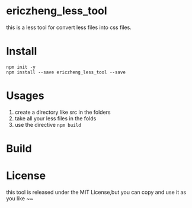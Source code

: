 # ericzheng_less_tool
this is a less tool for convert less files into css files.

# Install
```
npm init -y
npm install --save ericzheng_less_tool --save
```

# Usages
1. create a directory like src in the folders
2. take all your less files in the folds
3. use the directive `npm build`

# Build

# License
this tool is released under the MIT License,but you can copy and use it as you like ~~
